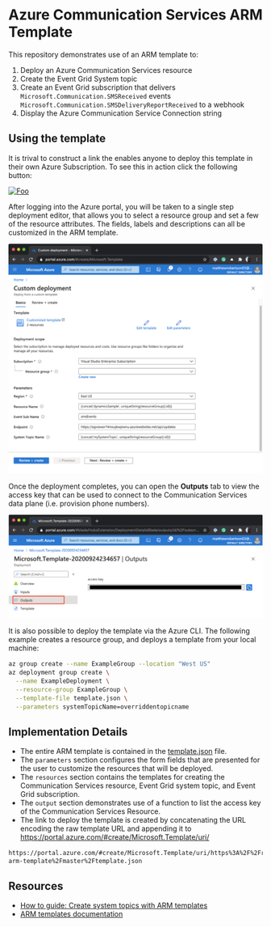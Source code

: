 # Azure Communication Services ARM Template

This repository demonstrates use of an ARM template to:

1. Deploy an Azure Communication Services resource
2. Create the Event Grid System topic
3. Create an Event Grid subscription that delivers `Microsoft.Communication.SMSReceived` events `Microsoft.Communication.SMSDeliveryReportReceived` to a webhook
4. Display the Azure Communication Service Connection string

## Using the template

It is trival to construct a link the enables anyone to deploy this template in their own Azure Subscription. To see this in action click the following button:

<a href="https://portal.azure.com/#create/Microsoft.Template/uri/https%3A%2F%2Fraw.githubusercontent.com%2Fmatthewrobertson%2Facs-arm-template%2Fmaster%2Ftemplate.json">![Foo](https://docs.microsoft.com/en-us/azure/media/template-deployments/deploy-to-azure.svg)</a>

After logging into the Azure portal, you will be taken to a single step deployment editor, that allows you to select a resource group and set a few of the resource attributes. The fields, labels and descriptions can all be customized in the ARM template.

<img src="./screenshots/deployment_editor.png" width="600">

Once the deployment completes, you can open the **Outputs** tab to view the access key that can be used to connect to the Communication Services data plane (i.e. provision phone numbers).

<img src="./screenshots/access_key.png" width="600">

It is also possible to deploy the template via the Azure CLI. The following example creates a resource group, and deploys a template from your local machine:

```bash
az group create --name ExampleGroup --location "West US"
az deployment group create \
  --name ExampleDeployment \
  --resource-group ExampleGroup \
  --template-file template.json \
  --parameters systemTopicName=overriddentopicname
```

## Implementation Details

- The entire ARM template is contained in the [template.json](https://github.com/matthewrobertson/acs-arm-template/blob/master/template.json) file. 
- The `parameters` section configures the form fields that are presented for the user to customize the resources that will be deployed.
- The `resources` section contains the templates for creating the Communication Services resource, Event Grid system topic, and Event Grid subscription.
- The `output` section demonstrates use of a function to list the access key of the Communication Services Resource.
- The link to deploy the template is created by concatenating the URL encoding the raw template URL and appending it to https://portal.azure.com/#create/Microsoft.Template/uri/
```
https://portal.azure.com/#create/Microsoft.Template/uri/https%3A%2F%2Fraw.githubusercontent.com%2Fmatthewrobertson%2Facs-arm-template%2Fmaster%2Ftemplate.json
```

## Resources

- [How to guide: Create system topics with ARM templates](https://docs.microsoft.com/en-us/azure/event-grid/create-view-manage-system-topics-arm)
- [ARM templates documentation](https://docs.microsoft.com/en-us/azure/azure-resource-manager/templates/overview)
